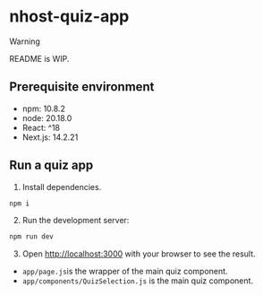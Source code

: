 # nhost-quiz-app

> [!WARNING]
> README is WIP.

## Prerequisite environment
- npm: 10.8.2
- node: 20.18.0
- React: ^18
- Next.js: 14.2.21

## Run a quiz app
1. Install dependencies.

```bash
npm i
```

2. Run the development server:

```bash
npm run dev
```

3. Open [http://localhost:3000](http://localhost:3000) with your browser to see the result.

- `app/page.js`is the wrapper of the main quiz component.
- `app/components/QuizSelection.js` is the main quiz component.